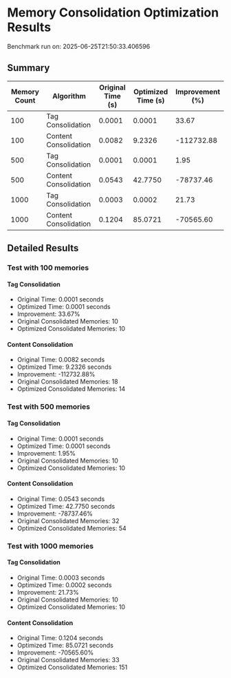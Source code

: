 # Memory Consolidation Optimization Results

Benchmark run on: 2025-06-25T21:50:33.406596

## Summary

| Memory Count | Algorithm | Original Time (s) | Optimized Time (s) | Improvement (%) |
|--------------|----------|------------------|-------------------|----------------|
| 100 | Tag Consolidation | 0.0001 | 0.0001 | 33.67 |
| 100 | Content Consolidation | 0.0082 | 9.2326 | -112732.88 |
| 500 | Tag Consolidation | 0.0001 | 0.0001 | 1.95 |
| 500 | Content Consolidation | 0.0543 | 42.7750 | -78737.46 |
| 1000 | Tag Consolidation | 0.0003 | 0.0002 | 21.73 |
| 1000 | Content Consolidation | 0.1204 | 85.0721 | -70565.60 |


## Detailed Results

### Test with 100 memories

#### Tag Consolidation

- Original Time: 0.0001 seconds
- Optimized Time: 0.0001 seconds
- Improvement: 33.67%
- Original Consolidated Memories: 10
- Optimized Consolidated Memories: 10

#### Content Consolidation

- Original Time: 0.0082 seconds
- Optimized Time: 9.2326 seconds
- Improvement: -112732.88%
- Original Consolidated Memories: 18
- Optimized Consolidated Memories: 14

### Test with 500 memories

#### Tag Consolidation

- Original Time: 0.0001 seconds
- Optimized Time: 0.0001 seconds
- Improvement: 1.95%
- Original Consolidated Memories: 10
- Optimized Consolidated Memories: 10

#### Content Consolidation

- Original Time: 0.0543 seconds
- Optimized Time: 42.7750 seconds
- Improvement: -78737.46%
- Original Consolidated Memories: 32
- Optimized Consolidated Memories: 54

### Test with 1000 memories

#### Tag Consolidation

- Original Time: 0.0003 seconds
- Optimized Time: 0.0002 seconds
- Improvement: 21.73%
- Original Consolidated Memories: 10
- Optimized Consolidated Memories: 10

#### Content Consolidation

- Original Time: 0.1204 seconds
- Optimized Time: 85.0721 seconds
- Improvement: -70565.60%
- Original Consolidated Memories: 33
- Optimized Consolidated Memories: 151


